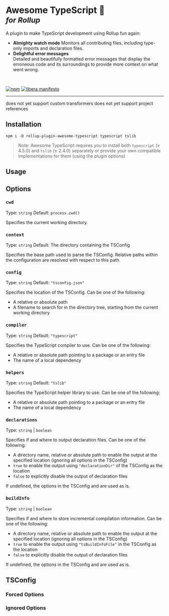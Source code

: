 <h1>
  Awesome TypeScript 🚀<br/>
  <sup><em>for Rollup</em></sup>
</h1>

A plugin to make TypeScript development using Rollup fun again:

- **Almighty watch mode**
  Monitors all contributing files, including type-only imports and declaration
  files.
- **Delightful error messages**  
  Detailed and beautifully formatted error messages that display the erroneous
  code and its surroundings to provide more context on what went wrong.

<!-- - **Blazing fast rebuilds**
  Uses incremental builds to only ever recompile and reevaluate changed files. -->
<!-- - **Monorepo ready**
  Watches extended configuration files, supports project references and
  automatically resolves path aliases. -->

<br>

[![npm](https://img.shields.io/npm/v/rollup-plugin-awesome-typescript)](https://npmjs.org/package/rollup-plugin-awesome-typescript)
[![libera manifesto](https://img.shields.io/badge/libera-manifesto-lightgrey.svg)](https://liberamanifesto.com)

---

does not yet support custom transformers
does not yet support project references

## Installation

```
npm i -D rollup-plugin-awesome-typescript typescript tslib
```

> Note: Awesome TypeScript requires you to install both `typescript` (≥ 4.5.0)
> and `tslib` (≥ 2.4.0) separately or provide your own compatible
> implementations for them (using the plugin options)

## Usage

## Options

### `cwd`

Type: `string`
Default: `process.cwd()`

Specifies the current working directory.

### `context`

Type: `string`
Default: The directory containing the TSConfig

Specifies the base path used to parse the TSConfig. Relative paths within the
configuration are resolved with respect to this path.

### `config`

Type: `string`
Default: `"tsconfig.json"`

Specifies the location of the TSConfig. Can be one of the following:

- A relative or absolute path
- A filename to search for in the directory tree, starting from the current
  working directory

### `compiler`

Type: `string`
Default: `"typescript"`

Specifies the TypeScript compiler to use. Can be one of the following:

- A relative or absolute path pointing to a package or an entry file
- The name of a local dependency

### `helpers`

Type: `string`
Default: `"tslib"`

Specifies the TypeScript helper library to use. Can be one of the following:

- A relative or absolute path pointing to a package or an entry file
- The name of a local dependency

### `declarations`

Type: `string` | `boolean`

Specifies if and where to output declaration files. Can be one of the following:

- A directory name, relative or absolute path to enable the output at the
  specified location (ignoring all options in the TSConfig)
- `true` to enable the output using `"declarationDir"` of the TSConfig as the
  location
- `false` to explicitly disable the output of declaration files

If undefined, the options in the TSConfig and are used as is.

### `buildInfo`

Type: `string` | `boolean`

Specifies if and where to store incremental compilation information. Can be one
of the following:

- A directory name, relative or absolute path to enable the output at the
  specified location (ignoring all options in the TSConfig)
- `true` to enable the output using `"tsBuildInfoFile"` in the TSConfig as the
  location
- `false` to explicitly disable the output of declaration files

If undefined, the options in the TSConfig and are used as is.

## TSConfig

### Forced Options

### Ignored Options
